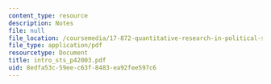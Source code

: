 ```yaml
---
content_type: resource
description: Notes
file: null
file_location: /coursemedia/17-872-quantitative-research-in-political-science-and-public-policy-spring-2004/8edfa53c59eec63f8483ea92fee597c6_intro_sts_p42003.pdf
file_type: application/pdf
resourcetype: Document
title: intro_sts_p42003.pdf
uid: 8edfa53c-59ee-c63f-8483-ea92fee597c6
---
```

